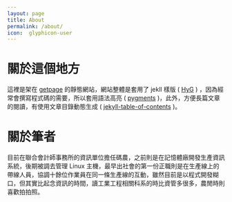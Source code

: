 ```yaml
---
layout: page
title: About
permalink: /about/
icon:  glyphicon-user
---
```

# 關於這個地方

這裡是架在 [getpage](https://pages.github.com) 的靜態網站，網站整體是套用了 jekll 樣版 ( [HyG](https://github.com/Gaohaoyang) ) ，因為經常會撰寫程式碼的需要，所以套用語法高亮 ( [pygments](http://pygments.org/download/) )，此外，方便長篇文章的閱讀，有使用文章目錄動態生成 ( [jekyll-table-of-contents](https://github.com/ghiculescu/jekyll-table-of-contents/blob/master/toc.js "jekyll-table-of-contents") )。

# 關於筆者

目前在聯合會計師事務所的資訊單位擔任碼農，之前則是在記憶體廠開發生產資訊系統，後期被調去管理 Linux 主機，最早出社會的第一份正職則是在生產線上的帶線人員，協調十餘位作業員在同一條生產線的互動，雖然目前是以程式開發糊口，但其實比起念資訊的時間，讀工業工程相關科系的時比資管多很多，農閒時則喜歡拍拍照。
